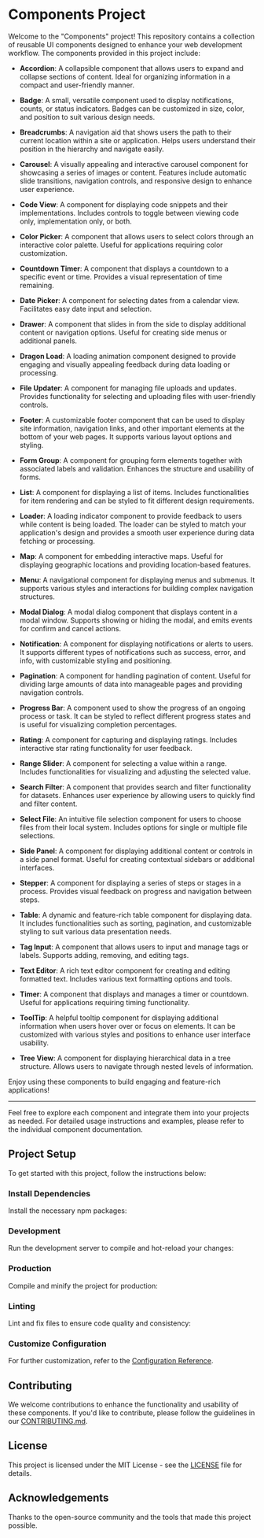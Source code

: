 # Components Project

Welcome to the "Components" project! This repository contains a collection of reusable UI components designed to enhance your web development workflow. The components provided in this project include:

- **Accordion**: A collapsible component that allows users to expand and collapse sections of content. Ideal for organizing information in a compact and user-friendly manner.

- **Badge**: A small, versatile component used to display notifications, counts, or status indicators. Badges can be customized in size, color, and position to suit various design needs.

- **Breadcrumbs**: A navigation aid that shows users the path to their current location within a site or application. Helps users understand their position in the hierarchy and navigate easily.

- **Carousel**: A visually appealing and interactive carousel component for showcasing a series of images or content. Features include automatic slide transitions, navigation controls, and responsive design to enhance user experience.

- **Code View**: A component for displaying code snippets and their implementations. Includes controls to toggle between viewing code only, implementation only, or both.

- **Color Picker**: A component that allows users to select colors through an interactive color palette. Useful for applications requiring color customization.

- **Countdown Timer**: A component that displays a countdown to a specific event or time. Provides a visual representation of time remaining.

- **Date Picker**: A component for selecting dates from a calendar view. Facilitates easy date input and selection.

- **Drawer**: A component that slides in from the side to display additional content or navigation options. Useful for creating side menus or additional panels.

- **Dragon Load**: A loading animation component designed to provide engaging and visually appealing feedback during data loading or processing.

- **File Updater**: A component for managing file uploads and updates. Provides functionality for selecting and uploading files with user-friendly controls.

- **Footer**: A customizable footer component that can be used to display site information, navigation links, and other important elements at the bottom of your web pages. It supports various layout options and styling.

- **Form Group**: A component for grouping form elements together with associated labels and validation. Enhances the structure and usability of forms.

- **List**: A component for displaying a list of items. Includes functionalities for item rendering and can be styled to fit different design requirements.

- **Loader**: A loading indicator component to provide feedback to users while content is being loaded. The loader can be styled to match your application's design and provides a smooth user experience during data fetching or processing.

- **Map**: A component for embedding interactive maps. Useful for displaying geographic locations and providing location-based features.

- **Menu**: A navigational component for displaying menus and submenus. It supports various styles and interactions for building complex navigation structures.

- **Modal Dialog**: A modal dialog component that displays content in a modal window. Supports showing or hiding the modal, and emits events for confirm and cancel actions.

- **Notification**: A component for displaying notifications or alerts to users. It supports different types of notifications such as success, error, and info, with customizable styling and positioning.

- **Pagination**: A component for handling pagination of content. Useful for dividing large amounts of data into manageable pages and providing navigation controls.

- **Progress Bar**: A component used to show the progress of an ongoing process or task. It can be styled to reflect different progress states and is useful for visualizing completion percentages.

- **Rating**: A component for capturing and displaying ratings. Includes interactive star rating functionality for user feedback.

- **Range Slider**: A component for selecting a value within a range. Includes functionalities for visualizing and adjusting the selected value.

- **Search Filter**: A component that provides search and filter functionality for datasets. Enhances user experience by allowing users to quickly find and filter content.

- **Select File**: An intuitive file selection component for users to choose files from their local system. Includes options for single or multiple file selections.

- **Side Panel**: A component for displaying additional content or controls in a side panel format. Useful for creating contextual sidebars or additional interfaces.

- **Stepper**: A component for displaying a series of steps or stages in a process. Provides visual feedback on progress and navigation between steps.

- **Table**: A dynamic and feature-rich table component for displaying data. It includes functionalities such as sorting, pagination, and customizable styling to suit various data presentation needs.

- **Tag Input**: A component that allows users to input and manage tags or labels. Supports adding, removing, and editing tags.

- **Text Editor**: A rich text editor component for creating and editing formatted text. Includes various text formatting options and tools.

- **Timer**: A component that displays and manages a timer or countdown. Useful for applications requiring timing functionality.

- **ToolTip**: A helpful tooltip component for displaying additional information when users hover over or focus on elements. It can be customized with various styles and positions to enhance user interface usability.

- **Tree View**: A component for displaying hierarchical data in a tree structure. Allows users to navigate through nested levels of information.

Enjoy using these components to build engaging and feature-rich applications!

---

Feel free to explore each component and integrate them into your projects as needed. For detailed usage instructions and examples, please refer to the individual component documentation.


## Project Setup

To get started with this project, follow the instructions below:

### Install Dependencies

Install the necessary npm packages:




### Development

Run the development server to compile and hot-reload your changes:



### Production

Compile and minify the project for production:



### Linting

Lint and fix files to ensure code quality and consistency:



### Customize Configuration

For further customization, refer to the [Configuration Reference](https://cli.vuejs.org/config/).



## Contributing

We welcome contributions to enhance the functionality and usability of these components. If you'd like to contribute, please follow the guidelines in our [CONTRIBUTING.md](CONTRIBUTING.md).



## License

This project is licensed under the MIT License - see the [LICENSE](LICENSE) file for details.



## Acknowledgements

Thanks to the open-source community and the tools that made this project possible.


